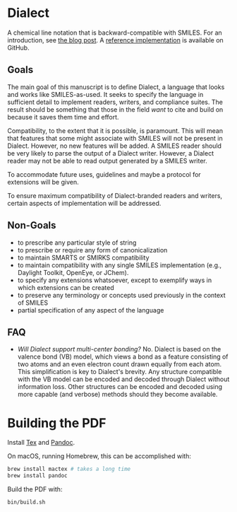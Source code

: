 # Dialect

A chemical line notation that is backward-compatible with SMILES. For an introduction, see [the blog post](https://depth-first.com/articles/2021/09/22/beyond-smiles/). A [reference implementation](https://github.com/rapodaca/dialect.rs) is available on GitHub.

## Goals

The main goal of this manuscript is to define Dialect, a language that looks and works like SMILES-as-used. It seeks to specify the language in sufficient detail to implement readers, writers, and compliance suites. The result should be something that those in the field *want* to cite and build on because it saves them time and effort.

Compatibility, to the extent that it is possible, is paramount. This will mean that features that some might associate with SMILES will not be present in Dialect. However, no new features will be added. A SMILES reader should be very likely to parse the output of a Dialect writer. However, a Dialect reader may not be able to read output generated by a SMILES writer.

To accommodate future uses, guidelines and maybe a protocol for extensions will be given.

To ensure maximum compatibility of Dialect-branded readers and writers, certain aspects of implementation will be addressed.

## Non-Goals

- to prescribe any particular style of string
- to prescribe or require any form of canonicalization
- to maintain SMARTS or SMIRKS compatibility
- to maintain compatibility with any single SMILES implementation (e.g., Daylight Toolkit, OpenEye, or JChem).
- to specify any extensions whatsoever, except to exemplify ways in which extensions can be created
- to preserve any terminology or concepts used previously in the context of SMILES
- partial specification of any aspect of the language

## FAQ

- *Will Dialect support multi-center bonding?* No. Dialect is based on the valence bond (VB) model, which views a bond as a feature consisting of two atoms and an even electron count drawn equally from each atom. This simplification is key to Dialect's brevity. Any structure compatible with the VB model can be encoded and decoded through Dialect without information loss. Other structures can be encoded and decoded using more capable (and verbose) methods should they become available.

# Building the PDF

Install [Tex](https://www.latex-project.org/get/) and [Pandoc](https://pandoc.org).

On macOS, running Homebrew, this can be accomplished with:

```bash
brew install mactex # takes a long time
brew install pandoc
```

Build the PDF with:

```bash
bin/build.sh
```